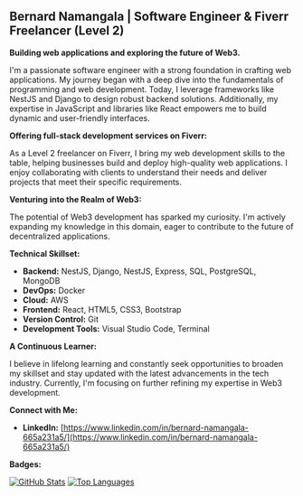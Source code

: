 ## Bernard Namangala | Software Engineer & Fiverr Freelancer (Level 2)

**Building web applications and exploring the future of Web3.**

I'm a passionate software engineer with a strong foundation in crafting web applications. My journey began with a deep dive into the fundamentals of programming and web development. Today, I leverage frameworks like NestJS and Django to design robust backend solutions. Additionally, my expertise in JavaScript and libraries like React empowers me to build dynamic and user-friendly interfaces.

**Offering full-stack development services on Fiverr:**

As a Level 2 freelancer on Fiverr, I bring my web development skills to the table, helping businesses build and deploy high-quality web applications. I enjoy collaborating with clients to understand their needs and deliver projects that meet their specific requirements.

**Venturing into the Realm of Web3:**

The potential of Web3 development has sparked my curiosity. I'm actively expanding my knowledge in this domain, eager to contribute to the future of decentralized applications.

**Technical Skillset:**

* **Backend:** NestJS, Django, NestJS, Express, SQL, PostgreSQL, MongoDB
* **DevOps:** Docker
* **Cloud:** AWS
* **Frontend:** React, HTML5, CSS3, Bootstrap
* **Version Control:** Git
* **Development Tools:** Visual Studio Code, Terminal


**A Continuous Learner:**

I believe in lifelong learning and constantly seek opportunities to broaden my skillset and stay updated with the latest advancements in the tech industry. Currently, I'm focusing on further refining my expertise in Web3 development.

**Connect with Me:**

* **LinkedIn:** [https://www.linkedin.com/in/bernard-namangala-665a231a5/](https://www.linkedin.com/in/bernard-namangala-665a231a5/)

**Badges:**

[![GitHub Stats](https://github-readme-stats.vercel.app/api?username=Bernard-Namangala&count_private=true&show_icons=true&theme=tokyonight&hide=stars)](https://github.com/anuraghazra/github-readme-stats)
[![Top Languages](https://github-readme-stats.vercel.app/api/top-langs/?username=Bernard-Namangala&hide=php&layout=compact&theme=tokyonight)](https://github.com/anuraghazra/github-readme-stats)
